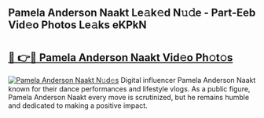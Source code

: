 ## Pamela Anderson Naakt Le𝚊k𝚎d N𝚞𝚍e - Part-Eeb Vid𝚎o Photos Le𝚊ks eKPkN

# <h2><a href="http://fbayuo.evod.top/?m=Pamela+Anderson+Naakt">🔗 👉🔴 Pamela Anderson Naakt Vid𝚎o Ph𝚘t𝚘s</a></h2>

[![Pamela Anderson Naakt N𝚞d𝚎s](https://i.imgur.com/8V9OHl7.gif)](http://fbayuo.evod.top/?m=Pamela+Anderson+Naakt)
Digital influencer Pamela Anderson Naakt known for their dance performances and lifestyle vlogs. As a public figure, Pamela Anderson Naakt every move is scrutinized, but he remains humble and dedicated to making a positive impact. 
